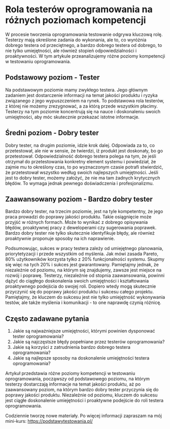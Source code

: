 # Rola testerów oprogramowania na różnych poziomach kompetencji

W procesie tworzenia oprogramowania testowanie odgrywa kluczową rolę. Testerzy mają określone zadania do wykonania, ale to, co wyróżnia dobrego testera od przeciętnego, a bardzo dobrego testera od dobrego, to nie tylko umiejętności, ale również stopień odpowiedzialności i proaktywności. W tym artykule przeanalizujemy różne poziomy kompetencji w testowaniu oprogramowania.

## Podstawowy poziom - Tester

Na podstawowym poziomie mamy zwykłego testera. Jego głównym zadaniem jest dostarczenie informacji na temat jakości produktu i ryzyka związanego z jego wypuszczeniem na rynek. To podstawowa rola testerów, z której nie możemy zrezygnować, a za którą przede wszystkim płacimy. Testerzy na tym poziomie koncentrują się na nauce i doskonaleniu swoich umiejętności, aby móc skutecznie przekazać istotne informacje.

## Średni poziom - Dobry tester

Dobry tester, na drugim poziomie, idzie krok dalej. Odpowiada za to, co przetestował, ale nie w sensie, że twierdzi, iż produkt jest doskonały, bo go przetestował. Odpowiedzialność dobrego testera polega na tym, że jeśli otrzymał do przetestowania konkretny element systemu i powiedział, że zajmie mu to określony czas, to po wyznaczonym czasie potrafi stwierdzić, że przetestował wszystko według swoich najlepszych umiejętności. Jeśli jest to dobry tester, możemy założyć, że nie ma tam żadnych krytycznych błędów. To wymaga jednak pewnego doświadczenia i profesjonalizmu.

## Zaawansowany poziom - Bardzo dobry tester

Bardzo dobry tester, na trzecim poziomie, jest na tyle kompetentny, że jego praca prowadzi do poprawy jakości produktu. Takie osiągnięcie może przyjść w różnych formach. Może to wynikać z dobrego opisywania błędów, proaktywnej pracy z deweloperami czy sugerowania poprawek. Bardzo dobry tester nie tylko skutecznie identyfikuje błędy, ale również proaktywnie proponuje sposoby na ich naprawienie.

Podsumowując, sukces w pracy testera zależy od umiejętnego planowania, priorytetyzacji i przede wszystkim od myślenia. Jak mówi zasada Pareto, 80% użytkowników korzysta tylko z 20% funkcjonalności systemu. Skupmy się więc na tych 20% i sukces jest gwarantowany. Pamiętajmy jednak, że niezależnie od poziomu, na którym się znajdujemy, zawsze jest miejsce na rozwój i poprawę. Testerzy, niezależnie od stopnia zaawansowania, powinni dążyć do ciągłego doskonalenia swoich umiejętności i kształtowania proaktywnego podejścia do swojej roli. Dopiero wtedy mogą skutecznie przyczynić się do poprawy jakości produktu i sukcesu całego projektu. Pamiętajmy, że kluczem do sukcesu jest nie tylko umiejętność wykonywania testów, ale także myślenia i komunikacji - to one naprawdę czynią różnicę.

## Często zadawane pytania

1. Jakie są najważniejsze umiejętności, którymi powinien dysponować tester oprogramowania?
2. Jakie są najczęstsze błędy popełniane przez testerów oprogramowania?
3. Jakie są korzyści z zatrudnienia bardzo dobrego testera oprogramowania?
4. Jakie są najlepsze sposoby na doskonalenie umiejętności testera oprogramowania?

Artykuł przedstawia różne poziomy kompetencji w testowaniu oprogramowania, począwszy od podstawowego poziomu, na którym testerzy dostarczają informacje na temat jakości produktu, aż po zaawansowany poziom, na którym bardzo dobry tester przyczynia się do poprawy jakości produktu. Niezależnie od poziomu, kluczem do sukcesu jest ciągłe doskonalenie umiejętności i proaktywne podejście do roli testera oprogramowania.

Codziennie tworzę nowe materiały. 
Po więcej informacji zapraszam na mój mini-kurs: https://podstawytestowania.pl/